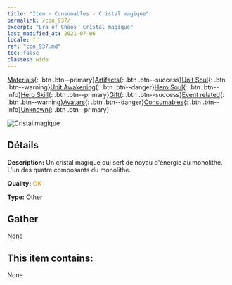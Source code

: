 ```yaml
---
title: "Item - Consumables - Cristal magique"
permalink: /con_937/
excerpt: "Era of Chaos  Cristal magique"
last_modified_at: 2021-07-06
locale: fr
ref: "con_937.md"
toc: false
classes: wide
---
```

 [Materials](/ItemsFR/){: .btn .btn--primary}[Artifacts](/ItemsFR/Artifacts/){: .btn .btn--success}[Unit Soul](/ItemsFR/UnitSoul/){: .btn .btn--warning}[Unit Awakening](/ItemsFR/UnitAwakening/){: .btn .btn--danger}[Hero Soul](/ItemsFR/HeroSoul/){: .btn .btn--info}[Hero Skill](/ItemsFR/HeroSkill/){: .btn .btn--primary}[Gift](/ItemsFR/Gift/){: .btn .btn--success}[Event related](/ItemsFR/Events/){: .btn .btn--warning}[Avatars](/ItemsFR/Avatars/){: .btn .btn--danger}[Consumables](/ItemsFR/Consumables/){: .btn .btn--info}[Unknown](/ItemsFR/Unknown/){: .btn .btn--primary}

 ![Cristal magique](/images/t/i_40025.png)

## Détails
 **Description:** Un cristal magique qui sert de noyau d'énergie au monolithe. L'un des quatre composants du monolithe.

 **Quality:** <span style="color: #FF8C00">OK</span>

 **Type:** Other

## Gather

  None

## This item contains:

  None

